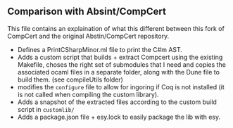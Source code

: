 ## Comparison with Absint/CompCert

This file contains an explaination of what this different between this fork of CompCert and the original Abstin/CompCert repository.

- Defines a PrintCSharpMinor.ml file to print the C#m AST.
- Adds a custom script that builds + extract Compcert using the existing Makefile,
  choses the right set of submodules that I need and copies the associated ocaml files in a separate folder,
  along with the Dune file to build them. (see compileUtils folder)
- modifies the `configure` file to allow for ingoring if Coq is not installed
  (it is not called when compiling the custom library).
- Adds a snapshot of the extracted files according to the custom build script in `customlib/`
- Adds a package.json file + esy.lock to easily package the lib with esy.
